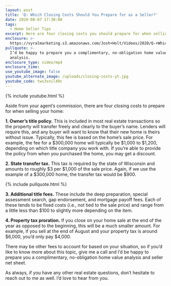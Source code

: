 ```yaml
---
layout: post
title: 'Q: Which Closing Costs Should You Prepare for as a Seller?'
date: 2020-08-07 17:30:00
tags:
  - Home Seller Tips
excerpt: Here are four closing costs you should prepare for when selling.
enclosure: >-
  https://vyralmarketing.s3.amazonaws.com/Josh+Holt/Videos/2020/Q-+Which+Closing+Costs+Should+You+Prepare+for+as+a+Seller_.mp4
pullquote: >-
  I’d be happy to prepare you a complimentary, no-obligation home value
  analysis.
enclosure_type: video/mp4
enclosure_time:
use_youtube_image: false
youtube_alternate_image: /uploads/closing-costs-yt.jpg
youtube_code: tws3snil49c
---
```


{% include youtube.html %}

Aside from your agent’s commission, there are four closing costs to prepare for when selling your home:&nbsp;

**1\. Owner’s title policy.** This is included in most real estate transactions so the property will transfer freely and clearly to the buyer’s name. Lenders will require this, and any buyer will want to know that their new home is theirs without issue. Typically, this fee is based on the home’s sale price. For example, the fee for a $300,000 home will typically be $1,000 to $1,200, depending on which title company you work with. If you’re able to provide the policy from when you purchased the home, you may get a discount.&nbsp;

**2\. State transfer tax.** This tax is required by the state of Wisconsin and amounts to roughly $3 per $1,000 of the sale price. Again, if we use the example of a $300,000 home, the transfer tax would be $900.&nbsp;

{% include pullquote.html %}

**3\. Additional title fees.** These include the deep preparation, special assessment search, gap endorsement, and mortgage payoff fees. Each of these tends to be fixed costs (i.e., not tied to the sale price) and range from a little less than $100 to slightly more depending on the item.&nbsp;

**4\. Property tax proration.** If you close on your home sale at the end of the year as opposed to the beginning, this will be a much smaller amount. For example, if you sell at the end of August and your property tax is around $6,000, you’d only pay $4,000.&nbsp;

There may be other fees to account for based on your situation, so if you’d like to know more about this topic, give me a call and I’d be happy to prepare you a complimentary, no-obligation home value analysis and seller net sheet.&nbsp;

As always, if you have any other real estate questions, don’t hesitate to reach out to me as well. I’d love to hear from you.